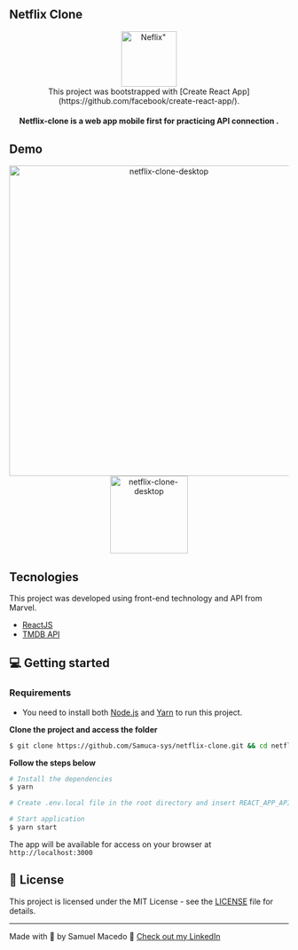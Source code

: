 ## Netflix Clone

<div align="center" >
  <img src="https://upload.wikimedia.org/wikipedia/commons/0/08/Netflix_2015_logo.svg" alt=Neflix" width="100px">
</div>

<div align="center" >This project was bootstrapped with [Create React App](https://github.com/facebook/create-react-app/).</div>

<h4 align="center">
  Netflix-clone is a web app mobile first for practicing API connection .
</h4>

## Demo

<div align="center">
  <img src=".github/Netflix-clone-desktop.gif" alt="netflix-clone-desktop" width="560" />
  <img src=".github/Netflix-clone-mobile.gif" alt="netflix-clone-desktop" width="140"/>
</div>



## Tecnologies

This project was developed using front-end technology and API from Marvel.

- [ReactJS](https://reactjs.org/)
- [TMDB API](https://developers.themoviedb.org/3)

## 💻 Getting started

### Requirements

- You need to install both [Node.js](https://nodejs.org/en/download/) and [Yarn](https://yarnpkg.com/) to run this project.

**Clone the project and access the folder**

```bash
$ git clone https://github.com/Samuca-sys/netflix-clone.git && cd netflix-clone
```

**Follow the steps below**

```bash
# Install the dependencies
$ yarn

# Create .env.local file in the root directory and insert REACT_APP_API_PUBLIC_KEY variable and its value 

# Start application
$ yarn start
```

The app will be available for access on your browser at `http://localhost:3000`


## 📝 License

This project is licensed under the MIT License - see the [LICENSE](LICENSE) file for details.

---

Made with 💜 by Samuel Macedo 👋 [Check out my LinkedIn](https://www.linkedin.com/in/samuel-macedo)
